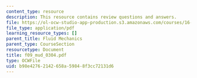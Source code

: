 ```yaml
---
content_type: resource
description: This resource contains review questions and answers.
file: https://ol-ocw-studio-app-production.s3.amazonaws.com/courses/16-01-unified-engineering-i-ii-iii-iv-fall-2005-spring-2006/b98e42762142658a59848f3cc72131d6_f09_mud_0304.pdf
file_type: application/pdf
learning_resource_types: []
parent_title: Fluid Mechanics
parent_type: CourseSection
resourcetype: Document
title: f09_mud_0304.pdf
type: OCWFile
uid: b98e4276-2142-658a-5984-8f3cc72131d6
---
```

